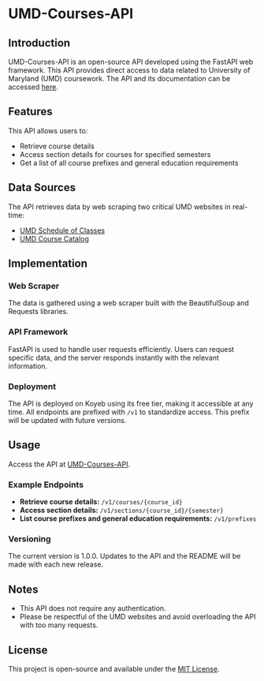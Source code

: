 # UMD-Courses-API

## Introduction

UMD-Courses-API is an open-source API developed using the FastAPI web framework. This API provides direct access to data related to University of Maryland (UMD) coursework. The API and its documentation can be accessed [here](https://umd-courses-api-aluthra-705eb647.koyeb.app/).

## Features

This API allows users to:
- Retrieve course details
- Access section details for courses for specified semesters
- Get a list of all course prefixes and general education requirements

## Data Sources

The API retrieves data by web scraping two critical UMD websites in real-time:
- <a href="https://app.testudo.umd.edu/soc/" target="_blank" rel="noopener noreferrer">UMD Schedule of Classes</a>
- [UMD Course Catalog](https://academiccatalog.umd.edu/)

## Implementation

### Web Scraper
The data is gathered using a web scraper built with the BeautifulSoup and Requests libraries.

### API Framework
FastAPI is used to handle user requests efficiently. Users can request specific data, and the server responds instantly with the relevant information.

### Deployment
The API is deployed on Koyeb using its free tier, making it accessible at any time. All endpoints are prefixed with `/v1` to standardize access. This prefix will be updated with future versions.

## Usage

Access the API at [UMD-Courses-API](https://umd-courses-api-aluthra-705eb647.koyeb.app/).

### Example Endpoints
- **Retrieve course details:** `/v1/courses/{course_id}`
- **Access section details:** `/v1/sections/{course_id}/{semester}`
- **List course prefixes and general education requirements:** `/v1/prefixes`

### Versioning
The current version is 1.0.0. Updates to the API and the README will be made with each new release.

## Notes

- This API does not require any authentication.
- Please be respectful of the UMD websites and avoid overloading the API with too many requests.

## License

This project is open-source and available under the [MIT License](LICENSE).
